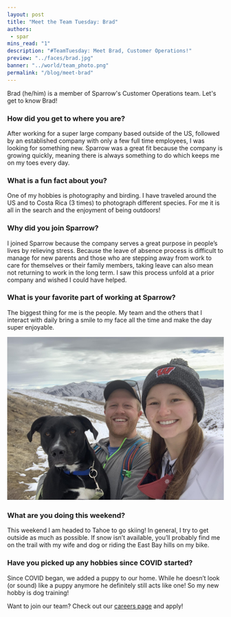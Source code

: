 ```yaml
---
layout: post
title: "Meet the Team Tuesday: Brad"
authors:
 - spar
mins_read: "1"
description: "#TeamTuesday: Meet Brad, Customer Operations!"
preview: "../faces/brad.jpg"
banner: "../world/team_photo.png"
permalink: "/blog/meet-brad"
---
```


<style>
  .blog-post-content img {
    width: 50%;
    margin-left: auto;
    margin-right: auto;
    display: block;
  }
</style>

Brad (he/him) is a member of Sparrow's Customer Operations team. Let's get to know Brad!

### How did you get to where you are?

After working for a super large company based outside of the US, followed by an established company with only a few full time employees, I was looking for something new. Sparrow was a great fit because the company is growing quickly, meaning there is always something to do which keeps me on my toes every day.

### What is a fun fact about you?

One of my hobbies is photography and birding. I have traveled around the US and to Costa Rica (3 times) to photograph different species. For me it is all in the search and the enjoyment of being outdoors! 

### Why did you join Sparrow?

I joined Sparrow because the company serves a great purpose in people’s lives by relieving stress. Because the leave of absence process is difficult to manage for new parents and those who are stepping away from work to care for themselves or their family members, taking leave can also mean not returning to work in the long term. I saw this process unfold at a prior company and wished I could have helped.

### What is your favorite part of working at Sparrow? 
The biggest thing for me is the people. My team and the others that I interact with daily bring a smile to my face all the time and make the day super enjoyable.

![Brad in his element](/assets/images/faces/brad.jpg)

### What are you doing this weekend? 
This weekend I am headed to Tahoe to go skiing! In general, I try to get outside as much as possible. If snow isn’t available, you’ll probably find me on the trail with my wife and dog or riding the East Bay hills on my bike. 

### Have you picked up any hobbies since COVID started? 
Since COVID began, we added a puppy to our home. While he doesn’t look (or sound) like a puppy anymore he definitely still acts like one! So my new hobby is dog training! 


Want to join our team? Check out our [careers page](https://trysparrow.com/careers) and apply!
